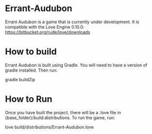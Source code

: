 # Errant-Audubon

Errant Audubon is a game that is currently under development. It is compatible with the Love Engine 0.10.0:
https://bitbucket.org/rude/love/downloads

# How to build

Errant Audubon is built using Gradle. You will need to have a version of gradle installed. Then run:

gradle buildZip

# How to Run

Once you have built the project, there will be a .love file in {base_folder}/build.distributions. To run the game, run:

love build/distributions/Errant-Audubon.love
